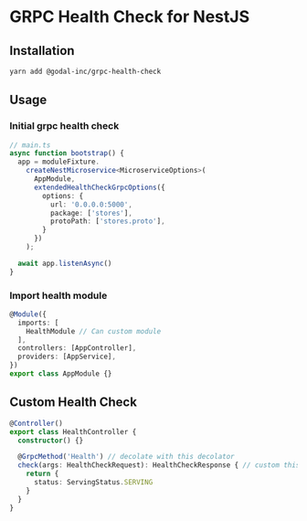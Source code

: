 # GRPC Health Check for NestJS

## Installation

```bash
yarn add @godal-inc/grpc-health-check
```

## Usage

### Initial grpc health check
```ts
// main.ts
async function bootstrap() {
  app = moduleFixture.
    createNestMicroservice<MicroserviceOptions>(
      AppModule,
      extendedHealthCheckGrpcOptions({
        options: {
          url: '0.0.0.0:5000',
          package: ['stores'],
          protoPath: ['stores.proto'],
        }
      })
    );

  await app.listenAsync()
}
```

### Import health module
```ts
@Module({
  imports: [
    HealthModule // Can custom module
  ],
  controllers: [AppController],
  providers: [AppService],
})
export class AppModule {}
```

## Custom Health Check
```ts
@Controller()
export class HealthController {
  constructor() {}

  @GrpcMethod('Health') // decolate with this decolator
  check(args: HealthCheckRequest): HealthCheckResponse { // custom this fuction
    return { 
      status: ServingStatus.SERVING
    }
  }
}
```
